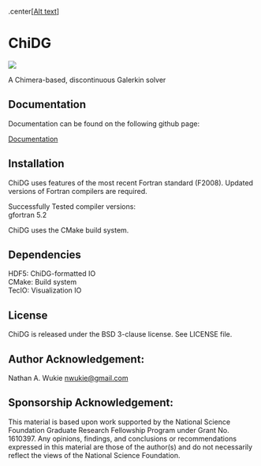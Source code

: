 .center[[Alt text](/doc/figures/chidg_logo_small.png?raw=true)]

# ChiDG

[![][license img]][license]

A Chimera-based, discontinuous Galerkin solver





## Documentation

Documentation can be found on the following github page:

[Documentation](https://nwukie.github.io/ChiDG_site/ "ChiDG Documentation")





## Installation

ChiDG uses features of the most recent Fortran standard (F2008). Updated versions of Fortran 
compilers are required.

Successfully Tested compiler versions:  
    gfortran 5.2


ChiDG uses the CMake build system.





## Dependencies

HDF5: ChiDG-formatted IO  
CMake: Build system  
TecIO: Visualization IO  





## License
ChiDG is released under the BSD 3-clause license. See LICENSE file.



## Author Acknowledgement:
Nathan A. Wukie   <nwukie@gmail.com>






## Sponsorship Acknowledgement:
This material is based upon work supported by the National Science Foundation Graduate 
Research Fellowship Program under Grant No. 1610397. Any opinions, findings, and 
conclusions or recommendations expressed in this material are those of the author(s) 
and do not necessarily reflect the views of the National Science Foundation.











[license]:LICENSE
[license img]:https://img.shields.io/badge/license-BSD%203--clause-blue.svg

























